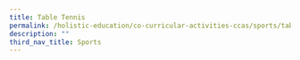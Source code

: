 ```yaml
---
title: Table Tennis
permalink: /holistic-education/co-curricular-activities-ccas/sports/table-tennis
description: ""
third_nav_title: Sports
---
```

